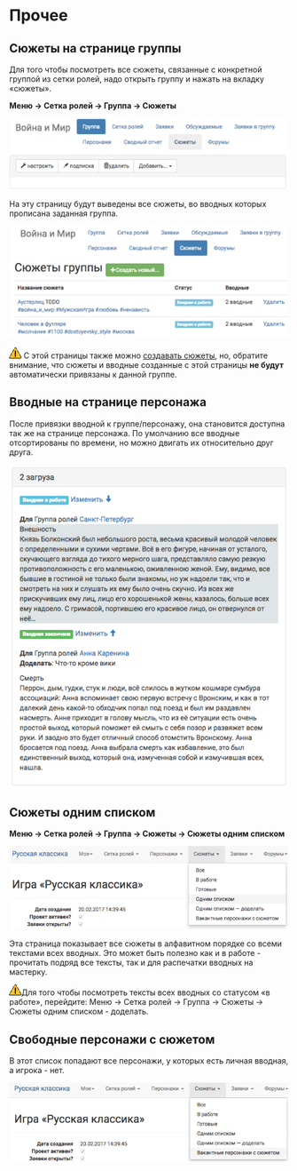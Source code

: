 # Прочее 

## Сюжеты на странице группы
Для того чтобы посмотреть все сюжеты, связанные с конкретной группой из сетки ролей, надо открыть группу и нажать на вкладку «сюжеты».

**Меню → Сетка ролей → Группа → Сюжеты**

![Сюжеты со страницы группы](plot-on-page-where.png)

На эту страницу будут выведены все сюжеты, во вводных которых прописана заданная группа.

![Сюжеты со страницы группы](plot-on-page-how.png)

![Сюжеты со страницы группы](attention.png) С этой страницы также можно [создавать сюжеты](http://docs.joinrpg.ru/ru/latest/plot/creating-plot.html), но, обратите внимание, что сюжеты и вводные созданные с этой страницы **не будут** автоматически привязаны к данной группе.

## Вводные на странице персонажа
После привязки вводной к группе/персонажу, она становится доступна так же на странице персонажа. По умолчанию все вводные отсортированы по времени, но можно двигать их относительно друг друга.

![Создание вводной](plot-on-char-page.png)

## Сюжеты одним списком

**Меню → Сетка ролей → Группа → Сюжеты → Сюжеты одним списком**

![Сюжеты одним списком](plot-all-in-one-list.png)

Эта страница показывает все сюжеты в алфавитном порядке со всеми текстами всех вводных.
Это может быть полезно как и в работе - прочитать подряд все тексты, так и для распечатки вводных на мастерку.

![Создание вводной](attention.png)Для того чтобы посмотреть тексты всех вводных со статусом «в работе», перейдите: Меню → Сетка ролей → Группа → Сюжеты → Сюжеты одним списком - доделать.


## Свободные персонажи с сюжетом

В этот список попадают все персонажи, у которых есть личная вводная, а игрока - нет.

![Сюжеты одним списком](plot-vacancies.png)
